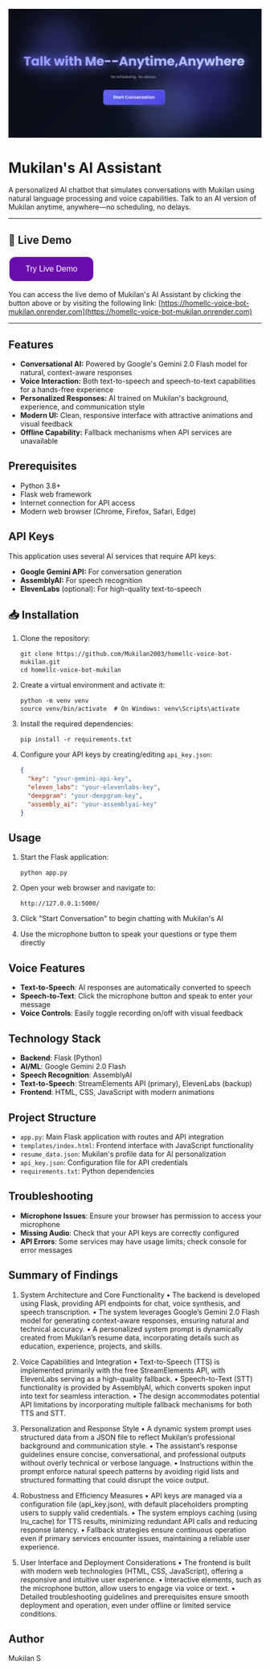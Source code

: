 ![Banner Image](banner.png)


# Mukilan's AI Assistant

A personalized AI chatbot that simulates conversations with Mukilan using natural language processing and voice capabilities. Talk to an AI version of Mukilan anytime, anywhere—no scheduling, no delays.

---

## 🚀 Live Demo

<p>
  <a href="https://homellc-voice-bot-mukilan.onrender.com" target="_blank">
    <button style="
      background-color: #6a0dad;
      border: none;
      color: white;
      padding: 15px 32px;
      text-align: center;
      text-decoration: none;
      display: inline-block;
      font-size: 16px;
      margin: 4px 2px;
      cursor: pointer;
      border-radius: 12px;">
      Try Live Demo
    </button>
  </a>
</p>

You can access the live demo of Mukilan's AI Assistant by clicking the button above or by visiting the following link: [https://homellc-voice-bot-mukilan.onrender.com](https://homellc-voice-bot-mukilan.onrender.com)

---
## Features  

- **Conversational AI:** Powered by Google's Gemini 2.0 Flash model for natural, context-aware responses
- **Voice Interaction:** Both text-to-speech and speech-to-text capabilities for a hands-free experience
- **Personalized Responses:** AI trained on Mukilan's background, experience, and communication style
- **Modern UI:** Clean, responsive interface with attractive animations and visual feedback
- **Offline Capability:** Fallback mechanisms when API services are unavailable

## Prerequisites

- Python 3.8+
- Flask web framework
- Internet connection for API access
- Modern web browser (Chrome, Firefox, Safari, Edge)

## API Keys

This application uses several AI services that require API keys:

- **Google Gemini API:** For conversation generation
- **AssemblyAI:** For speech recognition
- **ElevenLabs** (optional): For high-quality text-to-speech

## 📥 Installation

1. Clone the repository:
   ```
   git clone https://github.com/Mukilan2003/homellc-voice-bot-mukilan.git
   cd homellc-voice-bot-mukilan  
   ```

2. Create a virtual environment and activate it:
   ```
   python -m venv venv
   source venv/bin/activate  # On Windows: venv\Scripts\activate
   ```

3. Install the required dependencies:
   ```
   pip install -r requirements.txt
   ```

4. Configure your API keys by creating/editing `api_key.json`:
   ```json
   {
     "key": "your-gemini-api-key",
     "eleven_labs": "your-elevenlabs-key",
     "deepgram": "your-deepgram-key",
     "assembly_ai": "your-assemblyai-key"
   }
   ```

## Usage

1. Start the Flask application:
   ```
   python app.py
   ```

2. Open your web browser and navigate to:
   ```
   http://127.0.0.1:5000/
   ```

3. Click "Start Conversation" to begin chatting with Mukilan's AI

4. Use the microphone button to speak your questions or type them directly

## Voice Features

- **Text-to-Speech**: AI responses are automatically converted to speech
- **Speech-to-Text**: Click the microphone button and speak to enter your message
- **Voice Controls**: Easily toggle recording on/off with visual feedback

## Technology Stack

- **Backend**: Flask (Python)
- **AI/ML**: Google Gemini 2.0 Flash
- **Speech Recognition**: AssemblyAI
- **Text-to-Speech**: StreamElements API (primary), ElevenLabs (backup)
- **Frontend**: HTML, CSS, JavaScript with modern animations

## Project Structure

- `app.py`: Main Flask application with routes and API integration
- `templates/index.html`: Frontend interface with JavaScript functionality
- `resume_data.json`: Mukilan's profile data for AI personalization
- `api_key.json`: Configuration file for API credentials
- `requirements.txt`: Python dependencies

## Troubleshooting

- **Microphone Issues**: Ensure your browser has permission to access your microphone
- **Missing Audio**: Check that your API keys are correctly configured
- **API Errors**: Some services may have usage limits; check console for error messages

## Summary of Findings

1. System Architecture and Core Functionality
• The backend is developed using Flask, providing API endpoints for chat, voice synthesis, and speech transcription.
• The system leverages Google’s Gemini 2.0 Flash model for generating context-aware responses, ensuring natural and technical accuracy.
• A personalized system prompt is dynamically created from Mukilan’s resume data, incorporating details such as education, experience, projects, and skills.

2. Voice Capabilities and Integration
• Text-to-Speech (TTS) is implemented primarily with the free StreamElements API, with ElevenLabs serving as a high-quality fallback.
• Speech-to-Text (STT) functionality is provided by AssemblyAI, which converts spoken input into text for seamless interaction.
• The design accommodates potential API limitations by incorporating multiple fallback mechanisms for both TTS and STT.

3. Personalization and Response Style
• A dynamic system prompt uses structured data from a JSON file to reflect Mukilan’s professional background and communication style.
• The assistant’s response guidelines ensure concise, conversational, and professional outputs without overly technical or verbose language.
• Instructions within the prompt enforce natural speech patterns by avoiding rigid lists and structured formatting that could disrupt the voice output.

4. Robustness and Efficiency Measures
• API keys are managed via a configuration file (api_key.json), with default placeholders prompting users to supply valid credentials.
• The system employs caching (using lru_cache) for TTS results, minimizing redundant API calls and reducing response latency.
• Fallback strategies ensure continuous operation even if primary services encounter issues, maintaining a reliable user experience.

5. User Interface and Deployment Considerations
• The frontend is built with modern web technologies (HTML, CSS, JavaScript), offering a responsive and intuitive user experience.
• Interactive elements, such as the microphone button, allow users to engage via voice or text.
• Detailed troubleshooting guidelines and prerequisites ensure smooth deployment and operation, even under offline or limited service conditions.

## Author

Mukilan S 
